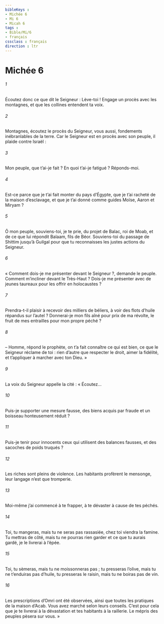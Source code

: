 ```yaml
---
bibleKeys : 
- Michée 6
- Mi 6
- Micah 6
tags : 
- Bible/Mi/6
- français
cssclass : français
direction : ltr
---
```


# Michée 6

###### 1
Écoutez donc ce que dit le Seigneur :
Lève-toi ! Engage un procès avec les montagnes,
et que les collines entendent ta voix.
###### 2
Montagnes, écoutez le procès du Seigneur,
vous aussi, fondements inébranlables de la terre.
Car le Seigneur est en procès avec son peuple,
il plaide contre Israël :
###### 3
Mon peuple, que t’ai-je fait ?
En quoi t’ai-je fatigué ? Réponds-moi.
###### 4
Est-ce parce que je t’ai fait monter du pays d’Égypte,
que je t’ai racheté de la maison d’esclavage,
et que je t’ai donné comme guides
Moïse, Aaron et Miryam ?
###### 5
Ô mon peuple, souviens-toi, je te prie,
du projet de Balac, roi de Moab,
et de ce que lui répondit Balaam, fils de Béor.
Souviens-toi du passage de Shittim jusqu’à Guilgal
pour que tu reconnaisses les justes actions du Seigneur.
###### 6
« Comment dois-je me présenter devant le Seigneur ?,
demande le peuple.
Comment m’incliner devant le Très-Haut ?
Dois-je me présenter avec de jeunes taureaux
pour les offrir en holocaustes ?
###### 7
Prendra-t-il plaisir à recevoir des milliers de béliers,
à voir des flots d’huile répandus sur l’autel ?
Donnerai-je mon fils aîné pour prix de ma révolte,
le fruit de mes entrailles pour mon propre péché ?
###### 8
– Homme, répond le prophète,
on t’a fait connaître ce qui est bien,
ce que le Seigneur réclame de toi :
rien d’autre que respecter le droit,
aimer la fidélité,
et t’appliquer à marcher avec ton Dieu. »
###### 9
La voix du Seigneur appelle la cité :
« Écoutez...
###### 10
Puis-je supporter une mesure fausse,
des biens acquis par fraude
et un boisseau honteusement réduit ?
###### 11
Puis-je tenir pour innocents
ceux qui utilisent des balances fausses,
et des sacoches de poids truqués ?
###### 12
Les riches sont pleins de violence.
Les habitants profèrent le mensonge,
leur langage n’est que tromperie.
###### 13
Moi-même j’ai commencé à te frapper,
à te dévaster à cause de tes péchés.
###### 14
Toi, tu mangeras, mais tu ne seras pas rassasiée,
chez toi viendra la famine.
Tu mettras de côté, mais tu ne pourras rien garder
et ce que tu aurais gardé, je le livrerai à l’épée.
###### 15
Toi, tu sèmeras, mais tu ne moissonneras pas ;
tu presseras l’olive, mais tu ne t’enduiras pas d’huile,
tu presseras le raisin, mais tu ne boiras pas de vin.
###### 16
Les prescriptions d’Omri ont été observées,
ainsi que toutes les pratiques de la maison d’Acab.
Vous avez marché selon leurs conseils.
C’est pour cela que je te livrerai à la dévastation
et tes habitants à la raillerie.
Le mépris des peuples pèsera sur vous. »
